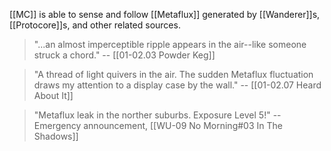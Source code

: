 
[[MC]] is able to sense and follow [[Metaflux]] generated by [[Wanderer]]s, [[Protocore]]s, and other related sources.

> "...an almost imperceptible ripple appears in the air--like someone struck a chord." 
> -- [[01-02.03 Powder Keg]]

> "A thread of light quivers in the air. The sudden Metaflux fluctuation draws my attention to a display case by the wall." 
> -- [[01-02.07 Heard About It]]

> "Metaflux leak in the norther suburbs. Exposure Level 5!"
> -- Emergency announcement, [[WU-09 No Morning#03 In The Shadows]]